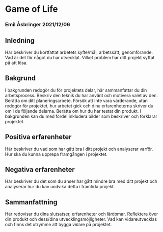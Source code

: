 # Game of Life
### Emil Åsbringer 2021/12/06
## Inledning
Här beskriver du kortfattat arbetets syfte/mål, arbetssätt, genomförande.
 Vad är det för något du har utvecklat. Vilket problem har ditt projekt syftat på att lösa.
## Bakgrund
I bakgrunden redogör du för projektets delar, här sammanfattar du din arbetsprocess. Beskriv den teknik du har använt och motivera valet av den.
 Berätta om ditt planeringsarbete.
 Försök att inte vara värderande, utan redogör för projektet, hur arbetet gick och dina erfarenheterna skriver du om i de följande delarna.
Berätta om hur du har testat din produkt.
I bakgrunden kan du med fördel inkludera bilder som beskriver och förklarar projektet.
## Positiva erfarenheter
Här beskriver du vad som har gått bra i ditt projekt och analyserar varför.
 Hur ska du kunna upprepa framgången i projektet.
## Negativa erfarenheter
Här beskriver du det som du anser har gått mindre bra med ditt projekt och analyserar hur du kan undvika detta i framtida projekt.
## Sammanfattning
Här redovisar du dina slutsatser, erfarenheter och lärdomar. Reflektera över din produkt och dess/dina utvecklingsmöjligheter.
Vad kan vidareutvecklas och finns det utrymme att bygga vidare på projektet.
